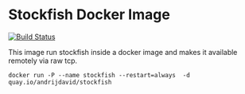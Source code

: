 # Stockfish Docker Image
[![Build Status](https://travis-ci.com/andrijdavid/stockfish.svg?branch=master)](https://travis-ci.com/andrijdavid/stockfish)

This image run stockfish inside a docker image and makes it available remotely via raw tcp. 

`docker run -P --name stockfish --restart=always  -d quay.io/andrijdavid/stockfish`
